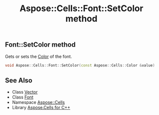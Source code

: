 ﻿---
title: Aspose::Cells::Font::SetColor method
linktitle: SetColor
second_title: Aspose.Cells for C++ API Reference
description: 'Aspose::Cells::Font::SetColor method. Gets or sets the Color of the font in C++.'
type: docs
weight: 3300
url: /cpp/aspose.cells/font/setcolor/
---
## Font::SetColor method


Gets or sets the [Color](../../color/) of the font.

```cpp
void Aspose::Cells::Font::SetColor(const Aspose::Cells::Color &value)
```

## See Also

* Class [Vector](../../vector/)
* Class [Font](../)
* Namespace [Aspose::Cells](../../)
* Library [Aspose.Cells for C++](../../../)
